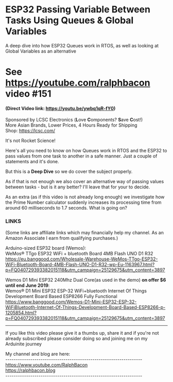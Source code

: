 # ESP32 Passing Variable Between Tasks Using Queues & Global Variables
A deep dive into how ESP32 Queues work in RTOS, as well as looking at Global Variables as an alternative

# See https://youtube.com/ralphbacon video #151
#### (Direct Video link: https://youtu.be/ywbq1qR-fY0)

Sponsored by LCSC Electronics (**L**ove **C**omponents? **S**ave **C**ost!)  
More Asian Brands, Lower Prices, 4 Hours Ready for Shipping  
Shop: https://lcsc.com/  

It's not Rocket Science! 

Here's all you need to know on how Queues work in RTOS and the ESP32 to pass values from one task to another in a safe manner. Just a couple of statements and it's done. 

But this is a **Deep Dive** so we do cover the subject properly. 

As if that is not enough we also cover an alternative way of passing values between tasks - but is it any better? I'll leave that for your to decide.

As an extra (as if this video is not already long enough) we investigate how the Prime Number calculator suddenly increases its processing time from around 60 milliseconds to 1.7 seconds. What is going on?

### LINKS
(Some links are affiliate links which may financially help my channel. As an Amazon Associate I earn from qualifying purchases.)

Arduino-sized ESP32 board (Wemos):  
WeMos® TTgo ESP32 WiFi + bluetooth Board 4MB Flash UNO D1 R32  
https://eu.banggood.com/Wholesale-Warehouse-WeMos-TTgo-ESP32-WiFi-Bluetooth-Board-4MB-Flash-UNO-D1-R32-wp-Eu-1163967.html?p=FQ040729393382015118&utm_campaign=25129675&utm_content=3897

Wemos D1 Mini ESP32 240Mhz Dual Core(as used in the demo) **on offer $6 until end June 2019**:  
Wemos® D1 Mini ESP32 ESP-32 WiFi+bluetooth Internet Of Things Development Board Based ESP8266 Fully Functional  
https://www.banggood.com/Wemos-D1-Mini-ESP32-ESP-32-WiFiBluetooth-Internet-Of-Things-Development-Board-Based-ESP8266-p-1205854.html?p=FQ040729393382015118&utm_campaign=25129675&utm_content=3897

---

If you like this video please give it a thumbs up, share it and if you're not already subscribed please consider doing so and joining me on my Arduinite journey

My channel and blog are here:  
\------------------------------------------------------------------  
https://www.youtube.com/RalphBacon  
https://ralphbacon.blog  
\------------------------------------------------------------------
